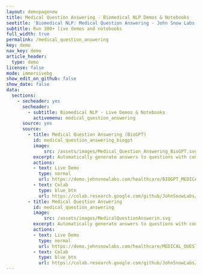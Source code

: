 ```yaml
---
layout: demopagenew
title: Medical Question Answering - Biomedical NLP Demos & Notebooks
seotitle: 'Biomedical NLP: Medical Question Answering - John Snow Labs'
subtitle: Run 300+ live demos and notebooks
full_width: true
permalink: /medical_question_answering
key: demo
nav_key: demo
article_header:
  type: demo
license: false
mode: immersivebg
show_edit_on_github: false
show_date: false
data:
  sections:  
    - secheader: yes
      secheader:
        - subtitle: Biomedical NLP - Live Demos & Notebooks
          activemenu: medical_question_answering
      source: yes
      source:
        - title: Medical Question Answering (BioGPT)
          id: medical_question_answering_biogpt
          image: 
              src: /assets/images/Medical_Question_Answering_BioGPT.svg
          excerpt: Automatically generate answers to questions with context in clinical documents.
          actions:
          - text: Live Demo
            type: normal
            url: https://demo.johnsnowlabs.com/healthcare/BIOGPT_MEDICAL_QUESTION_ANSWERING/
          - text: Colab
            type: blue_btn
            url: https://colab.research.google.com/github/JohnSnowLabs/spark-nlp-workshop/blob/master/tutorials/Certification_Trainings/Healthcare/31.Medical_Question_Answering.ipynb
        - title: Medical Question Answering
          id: medical_question_answering
          image: 
              src: /assets/images/MedicalQuestionAnswerin.svg
          excerpt: Automatically generate answers to questions with context in clinical documents
          actions:
          - text: Live Demo
            type: normal
            url: https://demo.johnsnowlabs.com/healthcare/MEDICAL_QUESTION_ANSWERING/
          - text: Colab
            type: blue_btn
            url: https://colab.research.google.com/github/JohnSnowLabs/spark-nlp-workshop/blob/master/tutorials/streamlit_notebooks/healthcare/MEDICAL_QUESTION_ANSWERING.ipynb        
---
```

